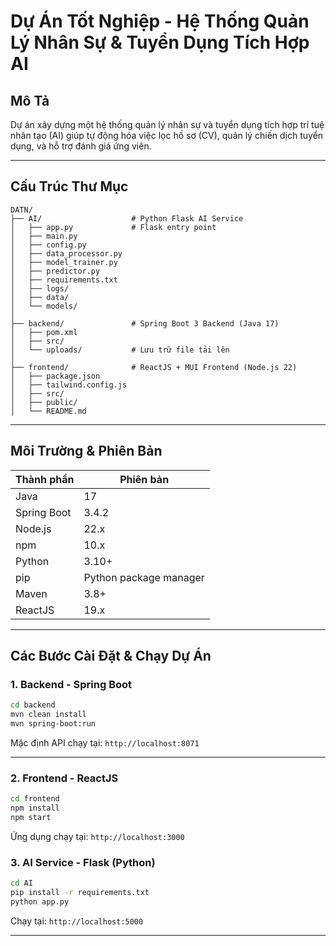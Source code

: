 
# Dự Án Tốt Nghiệp - Hệ Thống Quản Lý Nhân Sự & Tuyển Dụng Tích Hợp AI

## Mô Tả
Dự án xây dựng một hệ thống quản lý nhân sự và tuyển dụng tích hợp trí tuệ nhân tạo (AI) giúp tự động hóa việc lọc hồ sơ (CV), quản lý chiến dịch tuyển dụng, và hỗ trợ đánh giá ứng viên.

---

## Cấu Trúc Thư Mục

```
DATN/
├── AI/                    # Python Flask AI Service
│   ├── app.py             # Flask entry point
│   ├── main.py
│   ├── config.py
│   ├── data_processor.py
│   ├── model_trainer.py
│   ├── predictor.py
│   ├── requirements.txt
│   ├── logs/
│   ├── data/
│   └── models/
│
├── backend/               # Spring Boot 3 Backend (Java 17)
│   ├── pom.xml
│   ├── src/
│   └── uploads/           # Lưu trữ file tải lên
│
├── frontend/              # ReactJS + MUI Frontend (Node.js 22)
│   ├── package.json
│   ├── tailwind.config.js
│   ├── src/
│   ├── public/
│   └── README.md
```

---

## Môi Trường & Phiên Bản

| Thành phần    | Phiên bản               |
|---------------|--------------------------|
| Java          | 17                       |
| Spring Boot   | 3.4.2                    |
| Node.js       | 22.x                     |
| npm           | 10.x                     |
| Python        | 3.10+                    |
| pip           | Python package manager   |
| Maven         | 3.8+                     |
| ReactJS       | 19.x                     |

---

## Các Bước Cài Đặt & Chạy Dự Án

### 1. Backend - Spring Boot

```bash
cd backend
mvn clean install
mvn spring-boot:run
```

Mặc định API chạy tại: `http://localhost:8071`

---

### 2. Frontend - ReactJS

```bash
cd frontend
npm install
npm start
```

Ứng dụng chạy tại: `http://localhost:3000`


### 3. AI Service - Flask (Python)

```bash
cd AI
pip install -r requirements.txt
python app.py
```

Chạy tại: `http://localhost:5000`

---
